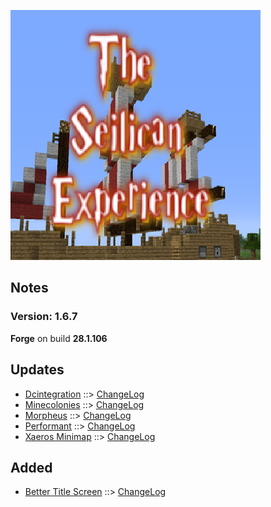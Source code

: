 ![The Seilican Experience](https://github.com/kreezxil/the-seilican-experience/blob/master/images/theseilicanexpience.png)

## Notes
### Version: 1.6.7
**Forge** on build **28.1.106**

## Updates
- [Dcintegration](https://www.curseforge.com/minecraft/mc-mods/dcintegration) ::> [ChangeLog](https://www.curseforge.com/minecraft/mc-mods/dcintegration/files/2839366)
- [Minecolonies](https://www.curseforge.com/minecraft/mc-mods/minecolonies) ::> [ChangeLog](https://www.curseforge.com/minecraft/mc-mods/minecolonies/files/2841279)
- [Morpheus](https://www.curseforge.com/minecraft/mc-mods/morpheus) ::> [ChangeLog](https://www.curseforge.com/minecraft/mc-mods/morpheus/files/2839147)
- [Performant](https://www.curseforge.com/minecraft/mc-mods/performant) ::> [ChangeLog](https://www.curseforge.com/minecraft/mc-mods/performant/files/2841297)
- [Xaeros Minimap](https://www.curseforge.com/minecraft/mc-mods/xaeros-minimap) ::> [ChangeLog](https://www.curseforge.com/minecraft/mc-mods/xaeros-minimap/files/2840965)

## Added
- [Better Title Screen](https://www.curseforge.com/minecraft/mc-mods/better-title-screen) ::> [ChangeLog](https://www.curseforge.com/minecraft/mc-mods/better-title-screen/files/2769109)
